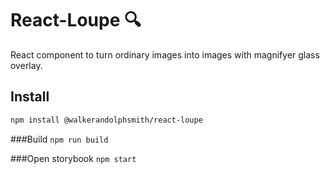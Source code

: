 # React-Loupe :mag:

React component to turn ordinary images into images with magnifyer glass overlay.

## Install
```sh
npm install @walkerandolphsmith/react-loupe
```

###Build
`npm run build`

###Open storybook
`npm start`
